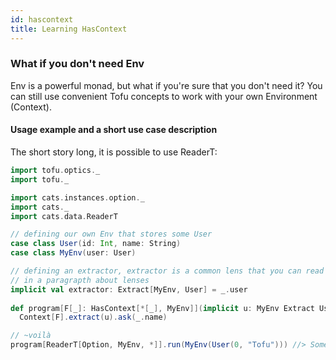 ```yaml
---
id: hascontext
title: Learning HasContext
---
```


### What if you don't need Env

Env is a powerful monad, but what if you're sure that you don't need it?
You can still use convenient Tofu concepts to work with your own Environment (Context).  

#### Usage example and a short use case description  

The short story long, it is possible to use ReaderT:
 
```scala mdoc
import tofu.optics._
import tofu._

import cats.instances.option._
import cats._
import cats.data.ReaderT

// defining our own Env that stores some User
case class User(id: Int, name: String)
case class MyEnv(user: User)

// defining an extractor, extractor is a common lens that you can read about
// in a paragrapth about lenses
implicit val extractor: Extract[MyEnv, User] = _.user
      
def program[F[_]: HasContext[*[_], MyEnv]](implicit u: MyEnv Extract User): F[String] = 
  Context[F].extract(u).ask(_.name)

// ~voilà
program[ReaderT[Option, MyEnv, *]].run(MyEnv(User(0, "Tofu"))) //> Some(Tofu): Option[String]

```

